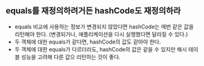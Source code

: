 ## equals를 재정의하려거든 hashCode도 재정의하라

- equals 비교에 사용하는 정보가 변경되지 않았다면 hashCode는 매번 같은 값을 리턴해야 한다. (변경되거나, 애플리케이션을 다시 실행했다면 달라질 수 있다.)
- 두 객체에 대한 equals가 같다면, hashCode의 값도 같아야 한다.
- 두 객체에 대한 equals가 다르더라도, hashCode의 값은 같을 수 있지만 해시 테이블 성능을 고려해 다른 값으 리턴하는 것이 좋다.